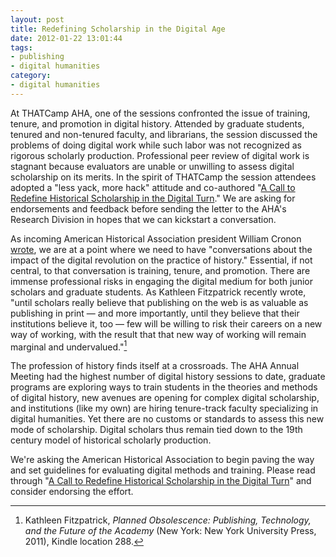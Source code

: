 ```yaml
---
layout: post
title: Redefining Scholarship in the Digital Age
date: 2012-01-22 13:01:44
tags:
- publishing
- digital humanities
category: 
- digital humanities 
---
```

At THATCamp AHA, one of the sessions confronted the issue of training, tenure, and promotion in digital history. Attended by graduate students, tenured and non-tenured faculty, and librarians, the session discussed the problems of doing digital work while such labor was not recognized as rigorous scholarly production. Professional peer review of digital work is stagnant because evaluators are unable or unwilling to assess digital scholarship on its merits. In the spirit of THATCamp the session attendees adopted a "less yack, more hack" attitude and co-authored "[A Call to Redefine Historical Scholarship in the Digital Turn](https://docs.google.com/document/d/13D5HjjcnnAHoNaUIjwFHET83_r7kYtM0CPTYGhcMrjM/edit)." We are asking for endorsements and feedback before sending the letter to the AHA's Research Division in hopes that we can kickstart a conversation.

As incoming American Historical Association president William Cronon [wrote](http://www.historians.org/perspectives/issues/2012/1201/The-Public-Practice-of-History-in-and-for-a-Digital-Age.cfm), we are at a point where we need to have "conversations about the impact of the digital revolution on the practice of history." Essential, if not central, to that conversation is training, tenure, and promotion. There are immense professional risks in engaging the digital medium for both junior scholars and graduate students. As Kathleen Fitzpatrick recently wrote, "until scholars really believe that publishing on the web is as valuable as publishing in print — and more importantly, until they believe that their institutions believe it, too — few will be willing to risk their careers on a new way of working, with the result that that new way of working will remain marginal and undervalued."[^1]

The profession of history finds itself at a crossroads. The AHA Annual Meeting had the highest number of digital history sessions to date, graduate programs are exploring ways to train students in the theories and methods of digital history, new avenues are opening for complex digital scholarship, and institutions (like my own) are hiring tenure-track faculty specializing in digital humanities. Yet there are no customs or standards to assess this new mode of scholarship. Digital scholars thus remain tied down to the 19th century model of historical scholarly production.

We're asking the American Historical Association to begin paving the way and set guidelines for evaluating digital methods and training. Please read through "[A Call to Redefine Historical Scholarship in the Digital Turn](https://docs.google.com/document/d/13D5HjjcnnAHoNaUIjwFHET83_r7kYtM0CPTYGhcMrjM/edit)" and consider endorsing the effort. 


[^1]: Kathleen Fitzpatrick, <em>Planned Obsolescence: Publishing, Technology, and the Future of the Academy</em> (New York: New York University Press, 2011), Kindle location 288.
